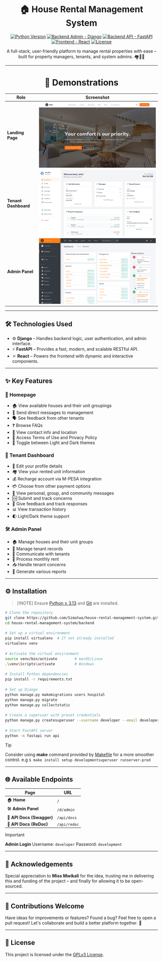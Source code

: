 <h1 align="center">🏠 House Rental Management System</h1>

<p align="center">
  <a href="#"><img alt="Python Version" src="https://img.shields.io/static/v1?logo=python&color=Blue&message=3.13&label=Python"/></a>
  <a href="#"><img alt="Backend Admin - Django" src="https://img.shields.io/static/v1?logo=django&color=Blue&message=Admin&label=Django"/></a>
  <a href="#"><img alt="Backend API - FastAPI" src="https://img.shields.io/static/v1?logo=fastapi&color=Blue&message=RestAPI&label=FastAPI"/></a>
  <a href="#"><img alt="Frontend - React" src="https://img.shields.io/static/v1?logo=react&color=Blue&message=Frontend&label=React"/></a>
  <a href="https://github.com/Simatwa/house-rental-management-system/blob/main/LICENSE"><img alt="License" src="https://img.shields.io/static/v1?logo=MIT&color=Blue&message=GPLv3&label=License"/></a>
</p>

<p align="center">
  A full-stack, user-friendly platform to manage rental properties with ease – built for property managers, tenants, and system admins. 🏘️💼📱
</p>

---

<h1 align="center">🚀 Demonstrations</h1>

| Role                 | Screenshot                              |
| -------------------- | --------------------------------------- |
| **Landing Page**     | ![Index page](assets/demo/index.png)    |
| **Tenant Dashboard** | ![Dashboard](assets/demo/dashboard.png) |
| **Admin Panel**      | ![Admin page](assets/demo/admin.png)    |

---

## 🛠 Technologies Used

* ⚙️ **Django** – Handles backend logic, user authentication, and admin interface.
* ⚡ **FastAPI** – Provides a fast, modern, and scalable RESTful API.
* ⚛️ **React** – Powers the frontend with dynamic and interactive components.

---

## ✨ Key Features

### 🏡 Homepage

* 🏠 View available houses and their unit groupings
* 💬 Send direct messages to management
* 🗣️ See feedback from other tenants
* ❓ Browse FAQs
* 📍 View contact info and location
* 📜 Access Terms of Use and Privacy Policy
* 🌙 Toggle between Light and Dark themes

### 👤 Tenant Dashboard

* 📝 Edit your profile details
* 🏘️ View your rented unit information
* 💰 Recharge account via M-PESA integration
* 💳 Choose from other payment options
* 📩 View personal, group, and community messages
* 🆘 Submit and track concerns
* 💬 Give feedback and track responses
* 📊 View transaction history
* 🌓 Light/Dark theme support

### 🛠️ Admin Panel

* 🏠 Manage houses and their unit groups
* 👥 Manage tenant records
* 💬 Communicate with tenants
* 💸 Process monthly rent
* 📥 Handle tenant concerns
* 📄 Generate various reports

---

## ⚙️ Installation

> \[!NOTE]
> Ensure [Python ≥ 3.13](https://www.python.org/) and [Git](https://git-scm.com/) are installed.

```bash
# Clone the repository
git clone https://github.com/Simatwa/house-rental-management-system.git
cd house-rental-management-system/backend

# Set up a virtual environment
pip install virtualenv  # If not already installed
virtualenv venv

# Activate the virtual environment
source venv/bin/activate        # macOS/Linux
.\venv\Scripts\activate         # Windows

# Install Python dependencies
pip install -r requirements.txt

# Set up Django
python manage.py makemigrations users hospital
python manage.py migrate
python manage.py collectstatic

# Create a superuser with preset credentials
python manage.py createsuperuser --username developer --email developer@localhost.domain --identity_number 12345678 --noinput

# Start FastAPI server
python -m fastapi run api
```

> [!TIP]
> Consider using **make** command provided by [Makefile](backend/Makefile) for a more smoother control. e.g `$ make install setup developmentsuperuser runserver-prod`

---

## 🌐 Available Endpoints

| Page                      | URL          |
| ------------------------- | ------------ |
| 🏠 **Home**               | `/`          |
| 🛠 **Admin Panel**        | `/d/admin`   |
| 📘 **API Docs (Swagger)** | `/api/docs`  |
| 📕 **API Docs (ReDoc)**   | `/api/redoc` |

> [!IMPORTANT]
> **Admin Login**
> Username: `developer`
> Password: `development`

---

## 🙏 Acknowledgements

Special appreciation to **Miss Mwikali** for the idea, trusting me in delivering this and funding of the project – and finally for allowing it to be open-sourced.

---

## 🤝 Contributions Welcome

Have ideas for improvements or features? Found a bug?
Feel free to open a pull request! Let's collaborate and build a better platform together. 🚀

---

## 📄 License

This project is licensed under the [GPLv3 License](LICENSE).
